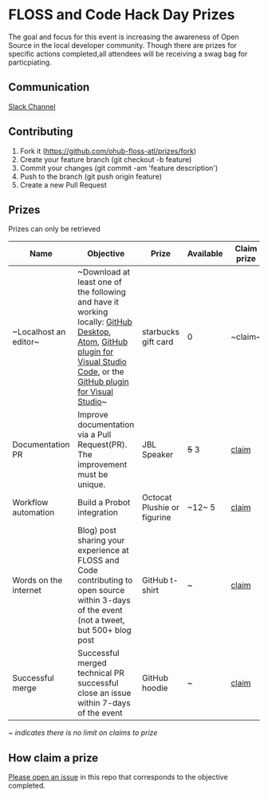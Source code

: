 # FLOSS and Code Hack Day Prizes

The goal and focus for this event is increasing the awareness of Open Source in the local developer community. Though there are prizes for specific actions completed,all attendees will be receiving a swag bag for particpiating.

## Communication
[Slack Channel](https://ohub-floss-atl.slack.com)

## Contributing

1. Fork it (https://github.com/ohub-floss-atl/prizes/fork)
2. Create your feature branch (git checkout -b feature)
3. Commit your changes (git commit -am 'feature description')
4. Push to the branch (git push origin feature)
5. Create a new Pull Request

## Prizes

Prizes can only be retrieved

|Name|Objective|Prize|Available| Claim prize|
|-|-|-|-|-|
|~Localhost an editor~| ~Download at least one of the following and have it working locally: [GitHub Desktop](https://github.com/desktop/desktop/blob/development/docs/contributing/setup.md), [Atom](https://github.com/atom/atom/blob/master/CONTRIBUTING.md), [GitHub plugin for Visual Studio Code](https://github.com/Microsoft/vscode-pull-request-github/wiki/Contributing#build-and-run), or the [GitHub plugin for Visual Studio](https://github.com/github/VisualStudio/blob/master/CONTRIBUTING.md)~ |starbucks gift card|0|~claim~|
|Documentation PR|Improve documentation via a Pull Request(PR).  The improvement must be unique. |JBL Speaker|~~5~~ 3|[claim](https://github.com/ohub-floss-atl/prizes/issues/new?assignees=&labels=documentation+fix&template=-prize-request--improve-documentation-pull-request-pr--.md&title=%5BPrize%5D)|
|Workflow automation|Build a Probot integration |Octocat Plushie or figurine|~12~ 5| [claim](https://github.com/ohub-floss-atl/prizes/issues/new?assignees=&labels=probot+integration&template=-prize-request--Build-a-Probot-integration--.md&title=%5BPrize%5D)|
|Words on the internet|Blog) post sharing your experience at FLOSS and Code contributing to open source within 3-days of the event (not a tweet, but 500+ blog post |GitHub t-shirt|~|[claim](https://github.com/ohub-floss-atl/prizes/issues/new?assignees=&labels=documentation+fix&template=-blog.md&title=%5BPrize%5D+Words+on+the+internet)|
|Successful merge|Successful merged technical PR successful close an issue within 7-days of the event |GitHub hoodie|~|[claim](https://github.com/ohub-floss-atl/prizes/issues/new?assignees=&labels=merged&template=merge.md&title=%5BPrize%5D+Successful+merge)|

*~* *indicates there is no limit on claims to prize*

## How claim a prize
[Please open an issue](https://github.com/ohub-floss-atl/prizes/issues/new/choose) in this repo that corresponds to the objective completed.
